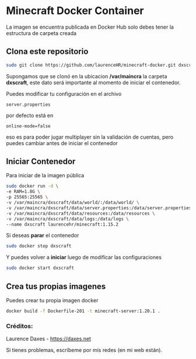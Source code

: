 # Minecraft Docker Container
La imagen se encuentra publicada en Docker Hub solo debes tener la estructura de carpeta creada

## Clona este repositorio

```bash
sudo git clone https://github.com/laurenceHR/minecraft-docker.git dxscraft
```

Supongamos que se clonó en la ubicacion **/var/maincra** la carpeta **dxscraft**, este dato será importante al momento de iniciar el contenedor.

Puedes modificar tu configuración en el archivo 

```
server.properties
```

por defecto está en 

```
online-mode=false
```

eso es para poder jugar multiplayer sin la validación de cuentas, pero puedes cambiar antes de iniciar el contenedor

## Iniciar Contenedor

Para iniciar de la imagen pública

```bash
sudo docker run -d \
-e RAM=1.8G \
-p 25565:25565 \
-v /var/maincra/dxscraft/data/world/:/data/world/ \
-v /var/maincra/dxscraft/data/server.properties:/data/server.properties \
-v /var/maincra/dxscraft/data/resources:/data/resources \
-v /var/maincra/dxscraft/data/logs:/data/logs \
--name dxscraft laurencehr/minecraft:1.15.2
```

Si deseas **parar** el contenedor

```bash
sudo docker stop dxscraft
```

Y puedes volver a **iniciar** luego de modificar las configuraciones

```bash
sudo docker start dxscraft
```



## Crea tus propias imagenes

Puedes crear tu propia imagen docker

```bash
docker build -f Dockerfile-201 -t minecraft-server:1.20.1 .
```



### Créditos:

Laurence Daxes - https://daxes.net

Si tienes problemas, escríbeme por mis redes (en mi web están).



